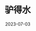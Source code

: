 ---
layout: movie-review
title: 驴得水
description: >
category: 电影
img: assets/img/movie/2023/lv_de_shui.webp
star: 5
date: 2023-07-03
---